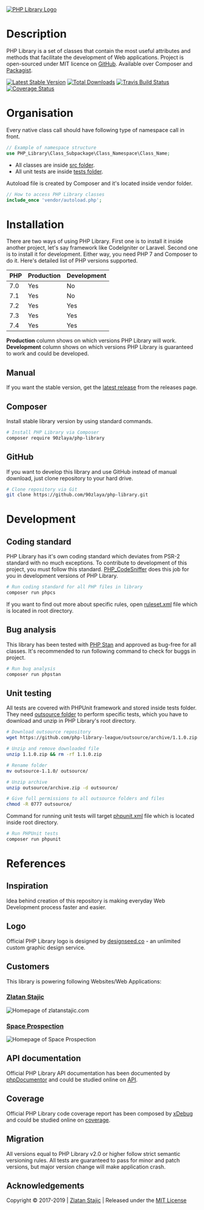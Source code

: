 [![PHP Library Logo]][PHP Library Official Website]

# Description

PHP Library is a set of classes that contain the most useful attributes and methods that facilitate the development of Web applications.
Project is open-sourced under MIT licence on [GitHub]. Available over Composer and [Packagist].

[![Latest Stable Version]][latest release]
[![Total Downloads]][Packagist]
[![Travis Build Status]][Travis-CI]
[![Coverage Status]][Coverals]

# Organisation
Every native class call should have following type of namespace call in front.

```php
// Example of namespace structure
use PHP_Library\Class_Subpackage\Class_Namespace\Class_Name;
```

* All classes are inside [src folder].
* All unit tests are inside [tests folder].

Autoload file is created by Composer and it's located inside vendor folder.

```php
// How to access PHP Library classes
include_once 'vendor/autoload.php';
```

# Installation

There are two ways of using PHP Library. First one is to install it inside another project, let's say framework like CodeIgniter or Laravel. Second one is to install it for development. Either way, you need PHP 7 and Composer to do it. Here's detailed list of PHP versions supported.

PHP  | Production | Development
---- | ---------- | -----------
7.0  | Yes        | No
7.1  | Yes        | No
7.2  | Yes        | Yes
7.3  | Yes        | Yes
7.4  | Yes        | Yes

**Production** column shows on which versions PHP Library will work. **Development** column shows on which versions PHP Library is guaranteed to work and could be developed.

## Manual

If you want the stable version, get the [latest release] from the releases page.

## Composer

Install stable library version by using standard commands.

```bash
# Install PHP Library via Composer
composer require 90zlaya/php-library
```

## GitHub

If you want to develop this library and use GitHub instead of manual download, just clone repository to your hard drive.

```bash
# Clone repository via Git
git clone https://github.com/90zlaya/php-library.git
```

# Development

## Coding standard

PHP Library has it's own coding standard which deviates from PSR-2 standard with no much exceptions. To contribute to development of this project, you must follow this standard. [PHP_CodeSniffer] does this job for you in development versions of PHP Library.

```bash
# Run coding standard for all PHP files in library
composer run phpcs
```

If you want to find out more about specific rules, open [ruleset.xml] file which is located in root directory.

## Bug analysis

This library has been tested with [PHP Stan] and approved as bug-free for all classes. It's recommended to run following command to check for buggs in project.

```bash
# Run bug analysis
composer run phpstan
```

## Unit testing

All tests are covered with PHPUnit framework and stored inside tests folder. They need [outsource folder] to perform specific tests, which you have to download and unzip in PHP Library's root directory.

```bash
# Download outsource repository
wget https://github.com/php-library-league/outsource/archive/1.1.0.zip

# Unzip and remove downloaded file
unzip 1.1.0.zip && rm -rf 1.1.0.zip

# Rename folder
mv outsource-1.1.0/ outsource/

# Unzip archive
unzip outsource/archive.zip -d outsource/

# Give full permissions to all outsource folders and files
chmod -R 0777 outsource/
```

Command for running unit tests will target [phpunit.xml] file which is located inside root directory.

```bash
# Run PHPUnit tests
composer run phpunit
```

# References

## Inspiration

Idea behind creation of this repository is making everyday Web Development process faster and easier.

## Logo

Official PHP Library logo is designed by [designseed.co] - an unlimited custom graphic design service.

## Customers

This library is powering following Websites/Web Applications:

### [Zlatan Stajic]

![Homepage of zlatanstajic.com]

### [Space Prospection]

![Homepage of Space Prospection]

## API documentation

Official PHP Library API documentation has been documented by [phpDocumentor] and could be studied online on [API].

## Coverage

Official PHP Library code coverage report has been composed by [xDebug] and could be studied online on [coverage].

## Migration

All versions equal to PHP Library v2.0 or higher follow strict semantic versioning rules. All tests are guaranteed to pass for minor and patch versions, but major version change will make application crash.

## Acknowledgements

Copyright © 2017-2019 | [Zlatan Stajic] | Released under the [MIT License]

[Zlatan Stajic]: https://www.zlatanstajic.com/
[GitHub]: https://github.com/90zlaya/php-library
[Packagist]: https://packagist.org/packages/90zlaya/php-library
[Travis-CI]: https://travis-ci.org/90zlaya/php-library
[Coverals]:https://coveralls.io/github/90zlaya/php-library
[MIT License]: http://www.opensource.org/licenses/mit-license.php
[latest release]: https://github.com/90zlaya/php-library/releases/latest
[PHP Library Official Website]: https://php-library.zlatanstajic.com
[API]: https://php-library.zlatanstajic.com/api/
[coverage]: https://php-library.zlatanstajic.com/coverage/
[Zlatan Stajic]: https://www.zlatanstajic.com/
[Space Prospection]: https://space-prospection.zlatanstajic.com
[PHP Stan]: https://github.com/phpstan/phpstan
[phpDocumentor]: https://www.phpdoc.org/
[PHP_CodeSniffer]: https://github.com/squizlabs/PHP_CodeSniffer
[designseed.co]: https://designseedco.com/en/
[xDebug]: https://xdebug.org/
[outsource folder]: https://github.com/php-library-league/outsource
[src folder]: src/
[tests folder]: tests/

[ruleset.xml]: ruleset.xml
[phpunit.xml]: phpunit.xml

[PHP Library Logo]: https://php-library.zlatanstajic.com/assets/img/phplibrary-logo-blue.png?clear_cache=1
[Latest Stable Version]: https://poser.pugx.org/90zlaya/php-library/v/stable?clear_cache=1
[Total Downloads]: https://poser.pugx.org/90zlaya/php-library/downloads?clear_cache=1
[Travis Build Status]: https://img.shields.io/travis/90zlaya/php-library.svg?clear_cache=1
[Coverage Status]: https://coveralls.io/repos/github/90zlaya/php-library/badge.svg?branch=master&clear_cache=1
[Homepage of zlatanstajic.com]: https://link.zlatanstajic.com/images/portfolio/small/zlatanstajic.jpg?clear_cache=1
[Homepage of Space Prospection]: https://link.zlatanstajic.com/images/portfolio/small/space-prospection.jpg?clear_cache=1

